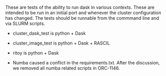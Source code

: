 
These are tests of the ability to run dask in various contexts. These are intended to be run in an initial port and
 whenever the cluster configuration has changed. The tests should be runnable from the commmand line and via SLURM
  scripts.

 - cluster_dask_test is python + Dask
 - cluster_image_test is python + Dask + RASCIL
 - ritoy is python + Dask
 
 - Numba caused a conflict in the requirements.txt. After the discussion, we removed all numba related scripts in ORC-1146. 